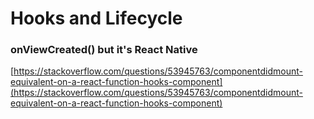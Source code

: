 # Hooks and Lifecycle

### onViewCreated() but it's React Native

[https://stackoverflow.com/questions/53945763/componentdidmount-equivalent-on-a-react-function-hooks-component](https://stackoverflow.com/questions/53945763/componentdidmount-equivalent-on-a-react-function-hooks-component)
